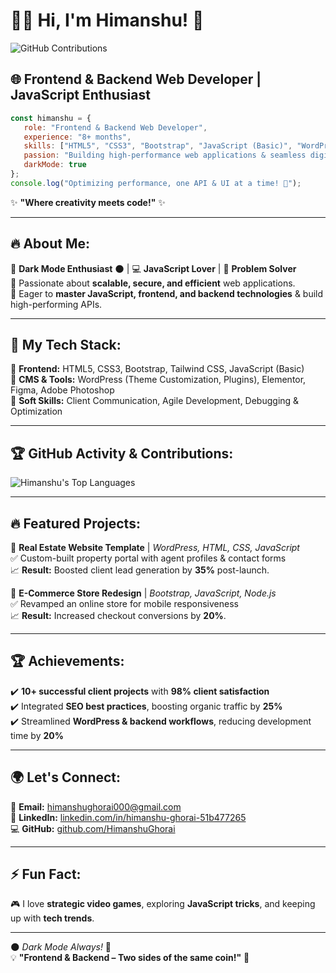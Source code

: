 # 👨‍💻 Hi, I'm Himanshu! 🚀

![GitHub Contributions](https://ghchart.rshah.org/40916c/HimanshuGhorai)

## 🌐 Frontend & Backend Web Developer | JavaScript Enthusiast  

```javascript
const himanshu = {
   role: "Frontend & Backend Web Developer",
   experience: "8+ months",
   skills: ["HTML5", "CSS3", "Bootstrap", "JavaScript (Basic)", "WordPress"],
   passion: "Building high-performance web applications & seamless digital experiences",
   darkMode: true
};
console.log("Optimizing performance, one API & UI at a time! 🚀");
```

✨ **"Where creativity meets code!"** ✨

---

## 🔥 About Me:
🔹 **Dark Mode Enthusiast** 🌑 | 💻 **JavaScript Lover** | 🚀 **Problem Solver**  
🔹 Passionate about **scalable, secure, and efficient** web applications.  
🔹 Eager to **master JavaScript, frontend, and backend technologies** & build high-performing APIs.

---

## 🚀 My Tech Stack:

🔹 **Frontend:** HTML5, CSS3, Bootstrap, Tailwind CSS, JavaScript (Basic)   
🔹 **CMS & Tools:** WordPress (Theme Customization, Plugins), Elementor, Figma, Adobe Photoshop  
🔹 **Soft Skills:** Client Communication, Agile Development, Debugging & Optimization  

---

## 🏆 GitHub Activity & Contributions:


![Himanshu's Top Languages](https://github-readme-stats.vercel.app/api/top-langs/?username=HimanshuGhorai&layout=compact&theme=radical)  

---

## 🔥 Featured Projects:

📌 **Real Estate Website Template** | *WordPress, HTML, CSS, JavaScript*  
✅ Custom-built property portal with agent profiles & contact forms  
📈 **Result:** Boosted client lead generation by **35%** post-launch.  

📌 **E-Commerce Store Redesign** | *Bootstrap, JavaScript, Node.js*  
✅ Revamped an online store for mobile responsiveness  
📈 **Result:** Increased checkout conversions by **20%**.

---

## 🏆 Achievements:
✔️ **10+ successful client projects** with **98% client satisfaction**  
✔️ Integrated **SEO best practices**, boosting organic traffic by **25%**  
✔️ Streamlined **WordPress & backend workflows**, reducing development time by **20%**   

---

## 🌍 Let's Connect:
📧 **Email:** [himanshughorai000@gmail.com](mailto:himanshughorai000@gmail.com)  
🔗 **LinkedIn:** [linkedin.com/in/himanshu-ghorai-51b477265](https://www.linkedin.com/in/himanshu-ghorai-51b477265/)  
💻 **GitHub:** [github.com/HimanshuGhorai](https://github.com/HimanshuGhorai)  

---

## ⚡ Fun Fact:
🎮 I love **strategic video games**, exploring **JavaScript tricks**, and keeping up with **tech trends**.

---

🌑 *Dark Mode Always!* 🖤  
💡 **"Frontend & Backend – Two sides of the same coin!"** 🚀
